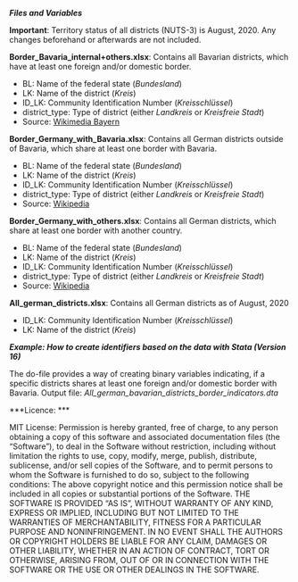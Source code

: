 ***Files and Variables***

**Important**: Territory status of all districts (NUTS-3) is August, 2020. Any changes beforehand or afterwards are not included. 

**Border_Bavaria_internal+others.xlsx**: Contains all Bavarian districts, which have at least one foreign and/or domestic border. 
  - BL: Name of the federal state (_Bundesland_)
  - LK: Name of the district (_Kreis_)
  - ID_LK: Community Identification Number (_Kreisschlüssel_)
  - district_type: Type of district (either _Landkreis_ or _Kreisfreie Stadt_)
  - Source: [Wikimedia Bayern](https://bit.ly/2CQuG4h) 

**Border_Germany_with_Bavaria.xlsx**: Contains all German districts outside of Bavaria, which share at least one border with Bavaria. 
  - BL: Name of the federal state (_Bundesland_)
  - LK: Name of the district (_Kreis_)
  - ID_LK: Community Identification Number (_Kreisschlüssel_)
  - district_type: Type of district (either _Landkreis_ or _Kreisfreie Stadt_)
  - Source: [Wikipedia](https://de.wikipedia.org/wiki/Landkreis#/media/Datei:Germany,_administrative_divisions_(+districts)_-_de_-_colored.svg)

**Border_Germany_with_others.xlsx**: Contains all German districts, which share at least one border with another country. 
  - BL: Name of the federal state (_Bundesland_)
  - LK: Name of the district (_Kreis_)
  - ID_LK: Community Identification Number (_Kreisschlüssel_)
  - district_type: Type of district (either _Landkreis_ or _Kreisfreie Stadt_)
  - Source: [Wikipedia](https://de.wikipedia.org/wiki/Landkreis#/media/Datei:Germany,_administrative_divisions_(+districts)_-_de_-_colored.svg)

**All_german_districts.xlsx**: Contains all German districts as of August, 2020
  - ID_LK: Community Identification Number (_Kreisschlüssel_)
  - LK: Name of the district (_Kreis_)

***Example: How to create identifiers based on the data with Stata (Version 16)***

The do-file provides a way of creating binary variables indicating, if a specific districts shares at least one foreign and/or domestic border with Bavaria. 
Output file: _All_german_bavarian_districts_border_indicators.dta_

***Licence: ***

MIT License: Permission is hereby granted, free of charge, to any person obtaining a copy of this software and associated documentation files (the “Software”), to deal in the Software without restriction, including without limitation the rights to use, copy, modify, merge, publish, distribute, sublicense, and/or sell copies of the Software, and to permit persons to whom the Software is furnished to do so, subject to the following conditions:
The above copyright notice and this permission notice shall be included in all copies or substantial portions of the Software.
THE SOFTWARE IS PROVIDED “AS IS”, WITHOUT WARRANTY OF ANY KIND, EXPRESS OR IMPLIED, INCLUDING BUT NOT LIMITED TO THE WARRANTIES OF MERCHANTABILITY, FITNESS FOR A PARTICULAR PURPOSE AND NONINFRINGEMENT. IN NO EVENT SHALL THE AUTHORS OR COPYRIGHT HOLDERS BE LIABLE FOR ANY CLAIM, DAMAGES OR OTHER LIABILITY, WHETHER IN AN ACTION OF CONTRACT, TORT OR OTHERWISE, ARISING FROM, OUT OF OR IN CONNECTION WITH THE SOFTWARE OR THE USE OR OTHER DEALINGS IN THE SOFTWARE.
